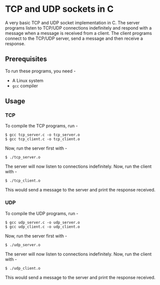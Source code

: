 # TCP and UDP sockets in C
A very basic TCP and UDP socket implementation in C. The server programs listen to TCP/UDP connections indefinitely and respond with a message when a message is received from a client. The client programs connect to the TCP/UDP server, send a message and then receive a response.

## Prerequisites
To run these programs, you need -
- A Linux system
- `gcc` compiler

## Usage
### TCP
To compile the TCP programs, run -
```
$ gcc tcp_server.c -o tcp_server.o
$ gcc tcp_client.c -o tcp_client.o
```

Now, run the server first with -
```
$ ./tcp_server.o
```

The server will now listen to connections indefinitely.
Now, run the client with -
```
$ ./tcp_client.o
```

This would send a message to the server and print the response received.

### UDP
To compile the UDP programs, run -
```
$ gcc udp_server.c -o udp_server.o
$ gcc udp_client.c -o udp_client.o
```

Now, run the server first with -
```
$ ./udp_server.o
```

The server will now listen to connections indefinitely.
Now, run the client with -
```
$ ./udp_client.o
```

This would send a message to the server and print the response received.

